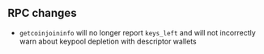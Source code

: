 RPC changes
-----------

- `getcoinjoininfo` will no longer report `keys_left` and will not incorrectly warn about keypool depletion with descriptor wallets
